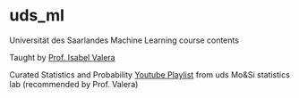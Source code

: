# uds_ml
Universität des Saarlandes Machine Learning course contents

Taught by [Prof. Isabel Valera](https://ivaleram.github.io/)

Curated Statistics and Probability [Youtube Playlist](https://www.youtube.com/playlist?list=PLbgOVcNc4vqEqwzxbtUBANwsGV4VkqTxf) from uds Mo&Si statistics lab (recommended by Prof. Valera)
